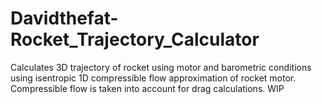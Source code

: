 # Davidthefat-Rocket_Trajectory_Calculator 
Calculates 3D trajectory of rocket using motor and barometric conditions using isentropic 1D compressible flow approximation of rocket motor. Compressible flow is taken into account for drag calculations.
WIP
